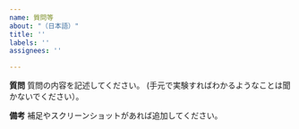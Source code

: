 ```yaml
---
name: 質問等
about: "（日本語）"
title: ''
labels: ''
assignees: ''

---
```


**質問**
質問の内容を記述してください。
(手元で実験すればわかるようなことは聞かないでください）。

**備考**
補足やスクリーンショットがあれば追加してください。
